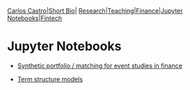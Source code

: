 [Carlos Castro](index.md)|[Short Bio](cv.md)| [Research](res.md)|[Teaching](teach.md)|[Finance](Fin.md)|[Jupyter Notebooks](Jup.md)|[Fintech](Fintech.md)    

# Jupyter Notebooks

* [Synthetic portfolio / matching for event studies in finance](https://nbviewer.jupyter.org/github/ccastroiragorri/ccastroiragorri.github.io/blob/master/SyntheticPortfolio_M&A_MSFT_YHOO-F.ipynb)

* [Term structure models](term.md)
